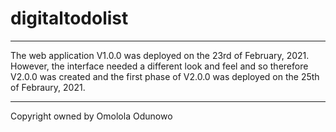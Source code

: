 # digitaltodolist

---
The web application V1.0.0 was deployed on the 23rd of February, 2021. However, the interface needed a different look and feel and so therefore V2.0.0 was created and the first phase of V2.0.0 was deployed on the 25th of Febraury, 2021. 

---
Copyright owned by Omolola Odunowo
